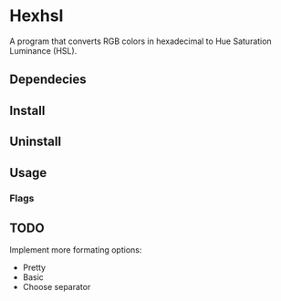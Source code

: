 # Hexhsl
A program that converts RGB colors in hexadecimal to Hue Saturation Luminance (HSL).

## Dependecies

## Install
## Uninstall

## Usage

### Flags

## TODO
Implement more formating options:
- Pretty
- Basic
- Choose separator
